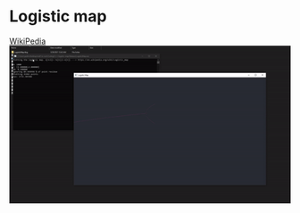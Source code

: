 # Logistic map

[WikiPedia](https://en.wikipedia.org/wiki/Logistic_map)\
![Screenshot](logisticMap.gif)
